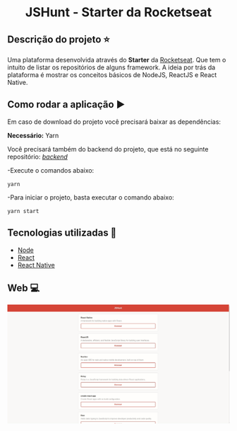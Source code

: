 <h1 align='center'>JSHunt - Starter da Rocketseat</h1>

## Descrição do projeto :star:

Uma plataforma desenvolvida através do **Starter** da [Rocketseat](https://www.rocketseat.com.br).
Que tem o intuito de listar os repositórios de alguns framework.
A ideia por trás da plataforma é mostrar os conceitos básicos de NodeJS, ReactJS e React Native.

## Como rodar a aplicação :arrow_forward:

Em caso de download do projeto você precisará baixar as dependências:  

**Necessário:** Yarn   

Você precisará também do backend do projeto, que está no seguinte repositório: [*backend*](https://github.com/thaislsilveira/Starter-Rocketseat/tree/master/node-api)  

-Execute o comandos abaixo:
```
yarn
``` 
-Para iniciar o projeto, basta executar o comando abaixo:

```
yarn start 
```

## Tecnologias utilizadas 🚀

<ul>
    <li><a href="https://nodejs.org/en/" target="_blank">Node</a></li>
    <li><a href="https://reactjs.org/" target="_blank">React</a></li>
    <li><a href="https://reactnative.dev/" target="_blank">React Native</a></li>  
</ul>


## Web :computer:

![HuntWeb](https://github.com/thaislsilveira/Starter-Rocketseat/blob/master/assets/web.gif)
